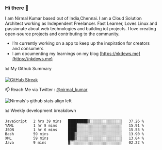 ### Hi there 👋

 I am Nirmal Kumar based out of India,Chennai. I am a Cloud Solution Architect working as Independent Freelancer. Fast Learner, Loves Linux and passionate about web technologies and building iot projects. I love creating open-source projects and contributing to the community.

- I’m currently working on a app to keep up the inspiration for creators and consumers.
- I am documenting my learnings on my blog [https://nkdews.me](https://nkdews.me)


📊 My Github Summary

[![GitHub Streak](https://github-readme-streak-stats.herokuapp.com?user=nk-gears&theme=dark&hide_border=true&date_format=M%20j%5B%2C%20Y%5D)](https://git.io/streak-stats)


📫 Reach Me via  Twitter : [@nirmal_kumar](https://twitter.com/nirmal_kumar)

![Nirmals's github stats align left](https://github-readme-stats.vercel.app/api?username=nk-gears&show_icons=true)


📊 Weekly development breakdown

<!--START_SECTION:waka-->

```text
JavaScript   2 hrs 39 mins   █████████▒░░░░░░░░░░░░░░░   37.26 %
YAML         1 hr 8 mins     ████░░░░░░░░░░░░░░░░░░░░░   15.91 %
JSON         1 hr 6 mins     ████░░░░░░░░░░░░░░░░░░░░░   15.53 %
Bash         59 mins         ███▒░░░░░░░░░░░░░░░░░░░░░   13.90 %
XML          59 mins         ███▒░░░░░░░░░░░░░░░░░░░░░   13.84 %
Java         9 mins          ▓░░░░░░░░░░░░░░░░░░░░░░░░   02.22 %
```

<!--END_SECTION:waka-->


